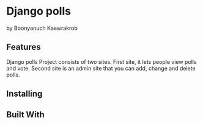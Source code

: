 # Django polls
by Boonyanuch Kaewrakrob

## Features
Django polls Project consists of two sites. First site, it lets people view polls and vote. Second site is an admin site that you can add, change and delete polls.


## Installing


## Built With
